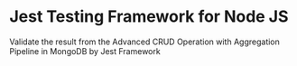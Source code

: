 # Jest Testing Framework for Node JS
Validate the result from the 
Advanced CRUD Operation with Aggregation Pipeline in MongoDB
by Jest Framework
